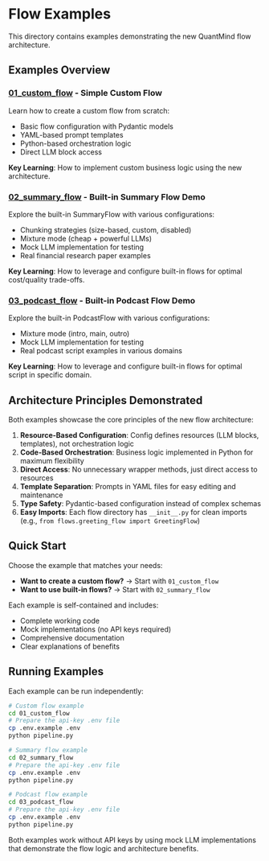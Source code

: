 # Flow Examples

This directory contains examples demonstrating the new QuantMind flow architecture.

## Examples Overview

### [01_custom_flow](./01_custom_flow/) - Simple Custom Flow

Learn how to create a custom flow from scratch:

- Basic flow configuration with Pydantic models
- YAML-based prompt templates
- Python-based orchestration logic
- Direct LLM block access

**Key Learning**: How to implement custom business logic using the new architecture.

### [02_summary_flow](./02_summary_flow/) - Built-in Summary Flow Demo

Explore the built-in SummaryFlow with various configurations:

- Chunking strategies (size-based, custom, disabled)
- Mixture mode (cheap + powerful LLMs)
- Mock LLM implementation for testing
- Real financial research paper examples

**Key Learning**: How to leverage and configure built-in flows for optimal cost/quality trade-offs.

### [03_podcast_flow](./03_podcast_flow/) - Built-in Podcast Flow Demo

Explore the built-in PodcastFlow with various configurations:

- Mixture mode (intro, main, outro)
- Mock LLM implementation for testing
- Real podcast script examples in various domains

**Key Learning**: How to leverage and configure built-in flows for optimal script in specific domain.

## Architecture Principles Demonstrated

Both examples showcase the core principles of the new flow architecture:

1. **Resource-Based Configuration**: Config defines resources (LLM blocks, templates), not orchestration logic
2. **Code-Based Orchestration**: Business logic implemented in Python for maximum flexibility
3. **Direct Access**: No unnecessary wrapper methods, just direct access to resources
4. **Template Separation**: Prompts in YAML files for easy editing and maintenance
5. **Type Safety**: Pydantic-based configuration instead of complex schemas
6. **Easy Imports**: Each flow directory has `__init__.py` for clean imports (e.g., `from flows.greeting_flow import GreetingFlow`)

## Quick Start

Choose the example that matches your needs:

- **Want to create a custom flow?** → Start with `01_custom_flow`
- **Want to use built-in flows?** → Start with `02_summary_flow`

Each example is self-contained and includes:

- Complete working code
- Mock implementations (no API keys required)
- Comprehensive documentation
- Clear explanations of benefits

## Running Examples

Each example can be run independently:

```bash
# Custom flow example
cd 01_custom_flow
# Prepare the api-key .env file
cp .env.example .env
python pipeline.py
```

```bash
# Summary flow example
cd 02_summary_flow
# Prepare the api-key .env file
cp .env.example .env
python pipeline.py
```

```bash
# Podcast flow example
cd 03_podcast_flow
# Prepare the api-key .env file
cp .env.example .env
python pipeline.py
```

Both examples work without API keys by using mock LLM implementations that demonstrate the flow logic and architecture benefits.
